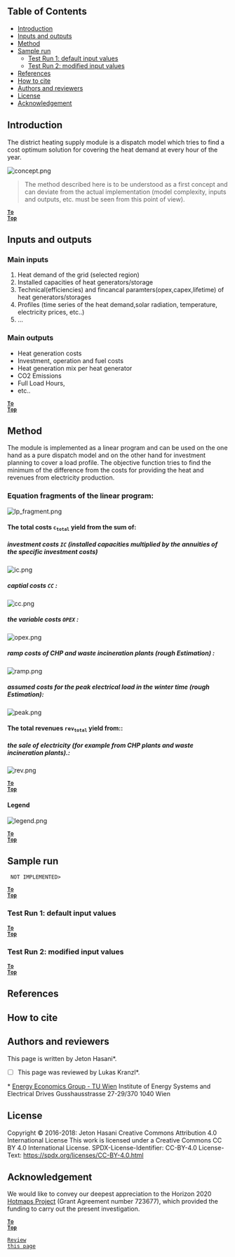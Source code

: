 ﻿## Table of Contents

* [Introduction](#introduction)
* [Inputs and outputs](#inputs-and-outputs)
* [Method](#method)
* [Sample run](#sample-run)
  * [Test Run 1: default input values](#test-run-1-default-input-values)
  * [Test Run 2: modified input values](#test-run-2-modified-input-values)
* [References](#references)
* [How to cite](#how-to-cite)
* [Authors and reviewers](#authors-and-reviewers)
* [License](#license)
* [Acknowledgement](#acknowledgement)

## Introduction
The district heating supply module is a dispatch model which tries to find a cost optimum solution for covering the heat demand at every hour of the year.

![concept.png][concept]

> The method described here is to be understood as a first concept and can deviate from the actual implementation (model complexity, inputs and outputs, etc. must be seen from this point of view).

<code><ins>**[To Top](#table-of-contents)**</ins></code>

## Inputs and outputs

### Main inputs
1. Heat demand of the grid (selected region)
1. Installed capacities of heat generators/storage
1. Technical(efficiencies) and fincancal paramters(opex,capex,lifetime) of heat generators/storages
1. Profiles (time series of the heat demand,solar radiation, temperature, electricity prices, etc..)
1. ...

### Main outputs
* Heat generation costs
* Investment, operation and fuel costs
* Heat generation mix per heat generator
* CO2 Emissions
* Full Load Hours, 
* etc..

<code><ins>**[To Top](#table-of-contents)**</ins></code>

## Method
The module is implemented as a linear program and can be used on the one hand as a pure dispatch model and on the other hand for investment planning to cover a load profile.
The objective function tries to find the minimum of the difference from the costs for providing the heat and revenues from electricity production.

### Equation fragments of the linear program:

![lp_fragment.png][lp_fragment]

#### The total costs <code>c<sub>total</sub></code> yield from the sum of:
 
##### investment costs <code>IC</code> (installed capacities multiplied by the annuities of the specific investment costs) 

![ic.png][ic] 

##### captial costs <code>CC</code> :

![cc.png][cc]

##### the variable costs <code>OPEX</code> :

![opex.png][opex]
    
##### ramp costs of CHP and waste incineration plants (rough Estimation) :

![ramp.png][ramp]

##### assumed costs for the peak electrical load in the winter time (rough Estimation):

![peak.png][peak]


#### The total revenues <code>rev<sub>total</sub></code> yield from::

##### the sale of electricity (for example from CHP plants and waste incineration plants).:

![rev.png][rev]

<code><ins>**[To Top](#table-of-contents)**</ins></code>

#### Legend

![legend.png][legend]

<code><ins>**[To Top](#table-of-contents)**</ins></code>

## Sample run
<code> NOT IMPLEMENTED> </code> 

<code><ins>**[To Top](#table-of-contents)**</ins></code>

### Test Run 1: default input values



<code><ins>**[To Top](#table-of-contents)**</ins></code>

### Test Run 2: modified input values



<code><ins>**[To Top](#table-of-contents)**</ins></code>

## References



## How to cite


## Authors and reviewers
This page is written by Jeton Hasani\*.
- [ ] This page was reviewed by Lukas Kranzl\*.

\* [Energy Economics Group - TU Wien](https://eeg.tuwien.ac.at/)
Institute of Energy Systems and Electrical Drives
Gusshausstrasse 27-29/370
1040 Wien



## License
Copyright © 2016-2018: Jeton Hasani
Creative Commons Attribution 4.0 International License
This work is licensed under a Creative Commons CC BY 4.0 International License.
SPDX-License-Identifier: CC-BY-4.0
License-Text: https://spdx.org/licenses/CC-BY-4.0.html


## Acknowledgement
We would like to convey our deepest appreciation to the Horizon 2020 [Hotmaps Project](https://www.hotmaps-project.eu) (Grant Agreement number 723677), which provided the funding to carry out the present investigation.

<code><ins>**[To Top](#table-of-contents)**</ins></code>

<code>[Review this page](https://github.com/HotMaps/hotmaps_wiki/wiki/CM_DH_supply/_edit)</code>


[//]: # (Here are all the files to the links)
[concept]: https://github.com/HotMaps/hotmaps_wiki/blob/master/Images/dh_supply/concept.png
[lp_fragment]: https://github.com/HotMaps/hotmaps_wiki/blob/master/Images/dh_supply/lp_fragment.png
[ic]: https://github.com/HotMaps/hotmaps_wiki/blob/master/Images/dh_supply/ic.png
[cc]: https://github.com/HotMaps/hotmaps_wiki/blob/master/Images/dh_supply/cc.png
[opex]: https://github.com/HotMaps/hotmaps_wiki/blob/master/Images/dh_supply/opex.png
[ramp]: https://github.com/HotMaps/hotmaps_wiki/blob/master/Images/dh_supply/ramp.png
[rev]: https://github.com/HotMaps/hotmaps_wiki/blob/master/Images/dh_supply/rev.png
[peak]: https://github.com/HotMaps/hotmaps_wiki/blob/master/Images/dh_supply/peak.png
[legend]: https://github.com/HotMaps/hotmaps_wiki/blob/master/Images/dh_supply/legend.png